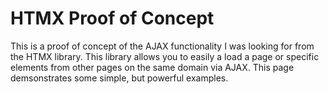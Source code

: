 # HTMX Proof of Concept

This is a proof of concept of the AJAX functionality I was looking for from the HTMX library. This library allows you to easily a load a page or specific elements from other pages on the same domain via AJAX. This page demsonstrates some simple, but powerful examples.
